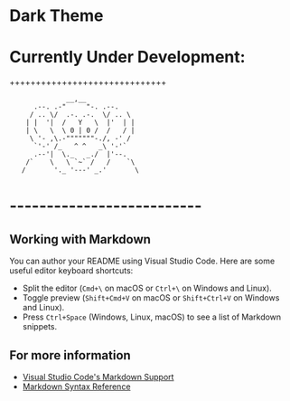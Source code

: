 # Dark Theme
# Currently Under Development:
++++++++++++++++++++++++++++++
```
              __,__
      .--. .-"     "-. .--.
     / .. \/  .-. .-.  \/ .. \
    | |  '|  /   Y   \  |'  | |
    | \   \  \ 0 | 0 /  /   / |
     \ '- ,\.-"""""""-./, -' /
      `'-' /_   ^ ^   _\ '-'`
      .--'|  \._   _./  |'--. 
    /`    \   \ `~` /   /    `\
   /       '._ '---' _.'       \

```  
# --------------------------  

## Working with Markdown

You can author your README using Visual Studio Code. Here are some useful editor keyboard shortcuts:

* Split the editor (`Cmd+\` on macOS or `Ctrl+\` on Windows and Linux).
* Toggle preview (`Shift+Cmd+V` on macOS or `Shift+Ctrl+V` on Windows and Linux).
* Press `Ctrl+Space` (Windows, Linux, macOS) to see a list of Markdown snippets.

## For more information

* [Visual Studio Code's Markdown Support](http://code.visualstudio.com/docs/languages/markdown)
* [Markdown Syntax Reference](https://help.github.com/articles/markdown-basics/)

